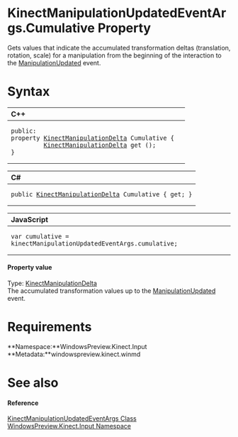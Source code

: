 KinectManipulationUpdatedEventArgs.Cumulative Property  
======================================================  

Gets values that indicate the accumulated transformation deltas (translation, rotation, scale) for a manipulation from the beginning of the interaction to the [ManipulationUpdated](../../KinectGestureRecognizer/Events/ManipulationUpdated_Event.md) event. <span id="syntaxSection"></span>

Syntax  
======  

<table>
<colgroup>
<col width="100%" />
</colgroup>
<thead>
<tr class="header">
<th align="left">C++</th>
</tr>
</thead>
<tbody>
<tr class="odd">
<td align="left"><pre><code>public:  
property <a href="../../KinectManipulationDelta.md">KinectManipulationDelta</a> Cumulative {  
         <a href="../../KinectManipulationDelta.md">KinectManipulationDelta</a> get ();  
}</code></pre></td>
</tr>
</tbody>
</table>

<table>
<colgroup>
<col width="100%" />
</colgroup>
<thead>
<tr class="header">
<th align="left">C#</th>
</tr>
</thead>
<tbody>
<tr class="odd">
<td align="left"><pre><code>public <a href="../../KinectManipulationDelta.md">KinectManipulationDelta</a> Cumulative { get; }</code></pre></td>
</tr>
</tbody>
</table>

<table>
<colgroup>
<col width="100%" />
</colgroup>
<thead>
<tr class="header">
<th align="left">JavaScript</th>
</tr>
</thead>
<tbody>
<tr class="odd">
<td align="left"><pre><code>var cumulative = kinectManipulationUpdatedEventArgs.cumulative;</code></pre></td>
</tr>
</tbody>
</table>

<span id="ID4EV"></span>
#### Property value  

Type: [KinectManipulationDelta](../../KinectManipulationDelta.md)  
 The accumulated transformation values up to the [ManipulationUpdated](../../KinectGestureRecognizer/Events/ManipulationUpdated_Event.md) event.  

<span id="requirements"></span>

Requirements  
============  

**Namespace:**WindowsPreview.Kinect.Input  
**Metadata:**windowspreview.kinect.winmd  

<span id="ID4EEB"></span>

See also  
========  

<span id="ID4EGB"></span>
#### Reference  

[KinectManipulationUpdatedEventArgs Class](../../KinectManipulationUpdate.md)  
 [WindowsPreview.Kinect.Input Namespace](../../../Kinect.Input.md)  



<!--Please do not edit the data in the comment block below.-->
<!--
TOCTitle : Cumulative Property
RLTitle : KinectManipulationUpdatedEventArgs.Cumulative Property
KeywordK : Cumulative property
KeywordK : KinectManipulationUpdatedEventArgs.Cumulative property
KeywordF : WindowsPreview.Kinect.Input.KinectManipulationUpdatedEventArgs.Cumulative
KeywordF : KinectManipulationUpdatedEventArgs.Cumulative
KeywordF : Cumulative
KeywordF : WindowsPreview.Kinect.Input.KinectManipulationUpdatedEventArgs.Cumulative
KeywordA : P:WindowsPreview.Kinect.Input.KinectManipulationUpdatedEventArgs.Cumulative
AssetID : P:WindowsPreview.Kinect.Input.KinectManipulationUpdatedEventArgs.Cumulative
Locale : en-us
CommunityContent : 1
APIType : Managed
APILocation : windowspreview.kinect.winmd
APIName : WindowsPreview.Kinect.Input.KinectManipulationUpdatedEventArgs.Cumulative
TargetOS : Windows
TopicType : kbSyntax
DevLang : VB
DevLang : CSharp
DevLang : JavaScript
DevLang : C++
DocSet : K4Wv2
ProjType : K4Wv2Proj
Technology : Kinect for Windows
Product : Kinect for Windows SDK v2
productversion : 20
-->
